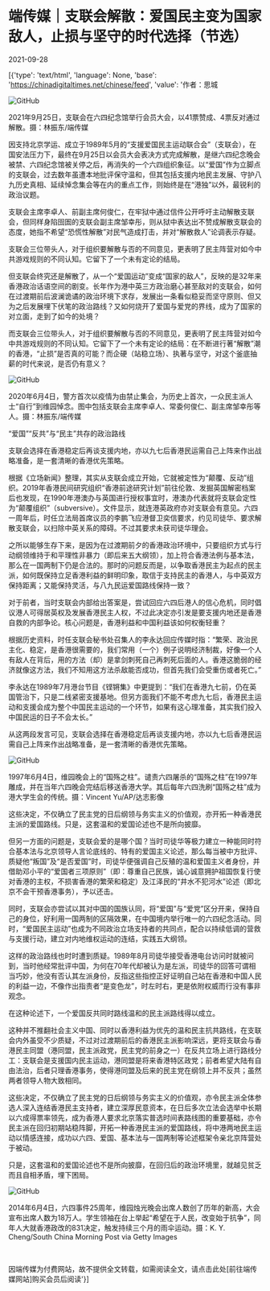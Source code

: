# 端传媒｜支联会解散：爱国民主变为国家敌人，止损与坚守的时代选择（节选）

2021-09-28

[{'type': 'text/html', 'language': None, 'base': 'https://chinadigitaltimes.net/chinese/feed', 'value': '作者：思城

![GitHub](https://chinadigitaltimes.net/chinese/files/2021/09/post-671477-61538fd8d3c85.)

2021年9月25日，支联会在六四纪念馆举行会员大会，以41票赞成、4票反对通过解散。摄：林振东/端传媒

因支持北京学运、成立于1989年5月的“支援爱国民主运动联合会”（支联会），在国安法压力下，最终在9月25日以会员大会表决方式完成解散，是继六四纪念晚会被禁、六四纪念馆被关停之后，再消失的一个六四组织象征。以“爱国”作为立脚点的支联会，过去数年虽遭本地批评保守温和，但其包括支援内地民主发展、守护八九历史真相、延续悼念集会等在内的重点工作，则始终是在“港独”以外，最锐利的政治议题。

支联会主席李卓人、前副主席何俊仁，在牢狱中通过信件公开呼吁主动解散支联会，但同样身陷囹圄的支联会副主席邹幸彤，则从狱中表达出不赞成解散支联会的态度，她指不希望“恐慌性解散”对民气造成打击，并对“解散救人”论调表示存疑。



支联会三位带头人，对于组织要解散与否的不同意见，更表明了民主阵营对如今中共游戏规则的不同认知。它留下了一个未有定论的结局。



但支联会终究还是解散了，从一个“爱国运动”变成“国家的敌人”，反映的是32年来香港政治话语空间的剧变。长年作为港中英三方政治磨心甚至敌对的支联会，如何在过渡期前后波澜诡谲的政治环境下求存，发展出一条看似稳妥而坚守原则、但又为之后发展埋下伏笔的政治路线？又如何烧开了爱国与爱党的界线，成为了国家的对立面，走到了如今的处境？

而支联会三位带头人，对于组织要解散与否的不同意见，更表明了民主阵营对如今中共游戏规则的不同认知。它留下了一个未有定论的结局：在不断进行著“解散”潮的香港，“止损”是否真的可能？而企硬（站稳立场）、执著与坚守，对这个釜底抽薪的时代来说，是否仍有意义？

![GitHub](https://chinadigitaltimes.net/chinese/files/2021/09/post-671477-61538fd8dcf1d.)

2020年6月4日，警方首次以疫情为由禁止集会，为历史上首次，一众民主派人士“自行”到维园悼念。图中包括支联会主席李卓人、常委何俊仁、副主席邹幸彤等人。摄：林振东/端传媒

“爱国”“反共”与“民主”共存的政治路线

支联会选择在香港稳定后再谈支援内地，亦以九七后香港民运需自己上阵来作出战略准备，是一套清晰的香港优先策略。

根据《立场新闻》整理，其实从支联会成立开始，它就被定性为“颠覆、反动”组织。2019年香港民间研究组织“香港前途研究计划”前往伦敦、发掘英国解密档案后也发现，在1990年港澳办与英国进行授权事宜时，港澳办代表就将支联会定性为“颠覆组织”（subversive）。文件显示，就连港英政府亦对支联会有意见。六四一周年后，时任立法局首席议员的李鹏飞应港督卫奕信要求，约见司徒华、要求解散支联会，以扫除中英关系的障碍。不过其要求未获司徒华理会。

之所以能够生存下来，是因为在过渡期前夕的香港政治环境中，只要组织方式与行动纲领维持于和平理性非暴力（即后来五大纲领），加上符合香港法例与基本法，那么在一国两制下仍是合法的。那时的问题反而是，以争取香港民主为起点的民主派，如何既保持立足香港利益的鲜明印象，取信于支持民主的香港人，与中英双方保持距离；又能保持灵活，与八九民运爱国路线保持一致？

对于前者，当时支联会内部给出答案是，尝试回应六四后港人的信心危机，同时倡议港人可得居英权及发展香港民主人权，不过此决定亦引发是要支援内地还是香港自救的内部争论。核心问题是，香港利益和中国利益该如何权衡轻重？

根据历史资料，时任支联会秘书处召集人的李永达回应传媒时指：“繁荣、政治民主化、稳定，是香港很需要的，我们常用（一个）例子说明经济制裁，好像一个人有敌人在背后，用的方法（却）是拿剑刺死自己再刺死后面的人。香港这脆弱的经济就像这方法，我们不知用这方法杀敌能否成功，但首先我们会受重伤或者死亡。”

李永达在1989年7月港台节目《铿锵集》中更提到：“我们在香港九七前，仍在英国管治下，只是二线紧密支援基地。但另方面我们不能不考虑九七后，香港民主运动和支援会成为整个中国民主运动的一个环节，如果有这心理准备，其实我们投入中国民运的日子不会太长。” 

从这两段发言可见，支联会选择在香港稳定后再谈支援内地，亦以九七后香港民运需自己上阵来作出战略准备，是一套清晰的香港优先策略。

![GitHub](https://chinadigitaltimes.net/chinese/files/2021/09/post-671477-61538fd8e78e5.)

1997年6月4日，维园晚会上的“国殇之柱”。谴责六四屠杀的“国殇之柱”在1997年雕成，并在当年六四晚会完结后移送香港大学。其后每年六四洗刷“国殇之柱”成为港大学生会的传统。摄：Vincent Yu/AP/达志影像

这些决定，不仅确立了民主党的日后纲领与务实主义的价值观，亦开拓一种香港民主派的爱国路线。只是，这套温和的爱国论述也不是所向披靡。

但另一方面的问题是，支联会爱的是哪个国？当时司徒华等极力建立一种能同时符合基本法与北京领导人言论底线的、特有的爱国主义论述，那么每当被中方批评、质疑他“叛国”及“是否爱国”时，司徒华便强调自己反殖的温和爱国主义者身份，并借助邓小平的“爱国者三项原则”（即：尊重自己民族，诚心诚意拥护祖国恢复行使对香港的主权，不损害香港的繁荣和稳定）及江泽民的“井水不犯河水”论述（即北京不会干预香港事务），予以还击。

同时，支联会亦尝试以其对中国的国族认同，将“爱国”与“爱党”区分开来，保持自己的身位，好利用一国两制的区隔效果，在中国境内举行唯一的六四纪念活动。同时，“爱国民主运动”也成为不同政治立场支持者的共同点，配合以持续低调的营救与支援行动，建立对内地维权运动的连结，实践五大纲领。

这样的政治路线也时时遭到质疑。1989年8月司徒华接受香港电台访问时就被问到，当时他经常批评中国，为何在70年代却被认为是左派，司徒华的回答可谓相当巧妙，他没有否认其左派身份，反指这些指控正好证明自己站在香港和中国人民的利益一边，不像作出指责者“是变色龙”，时左时右，更是依附权威而行没有事非观念。

在这种论述下，一个爱国反共同时路线温和的民主派路线得以成立。 

这种并不推翻社会主义中国、同时以香港利益为优先的温和民主抗共路线，在支联会内外虽受不少质疑，不过对过渡期前后的香港民主派影响深远，更将支联会与香港民主同盟（港同盟，民主派政党，民主党的前身之一）在反共立场上进行路线分工：支联会是支援国内民主运动，港同盟是将来香港特区政党；前者希望大陆有自由法治，后者只理香港事务，使得港同盟及后来的民主党在纲领上并不反共；虽然两者领导人物大致相同。

这些决定，不仅确立了民主党的日后纲领与务实主义的价值观，亦令民主派全体参选人深入连结香港民主支持者，建立深厚民意资本，在日后多次立法会选举中长期以六成得票率领先，成为香港人要求北京落实普选时间表路线图的重要基础，亦令民主派在回归初期站稳阵脚，开拓一种香港民主派的爱国路线，将中港两地民主运动以情感连接，成功以六四、爱国、基本法与一国两制等论述框架令亲北京阵营处于被动。

只是，这套温和的爱国论述也不是所向披靡，在回归后的政治环境里，就越见贫乏而且自相矛盾，埋下困局。

![GitHub](https://chinadigitaltimes.net/chinese/files/2021/09/post-671477-61538fda7dbae.)

2014年6月4日，六四事件25周年，维园烛光晚会出席人数创了历年的新高，大会宣布出席人数为18万人。学生领袖在台上举起“希望在于人民，改变始于抗争”，同年人大就香港政改的831决定，触发持续三个月的雨伞运动。摄：K. Y. Cheng/South China Morning Post via Getty Images

&emsp;

因端传媒为付费网站，故不提供全文转载，如需阅读全文，请点击此处[前往端传媒网站]购买会员后阅读'}]